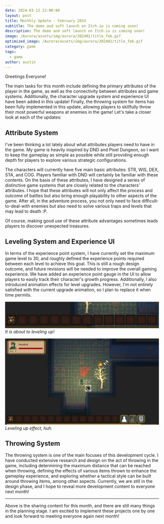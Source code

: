```yaml
---
date: 2024-03-12 22:00:00
layout: post
title: Monthly Update - February 2024
subtitle: The demo and soft launch on Itch.io is coming soon!
description: The demo and soft launch on Itch.io is coming soon!
image: /Aurora/assets/img/aurora/202402/title_feb.gif
optimized_image: /Aurora/assets/img/aurora/202402/title_feb.gif
category: game
tags:
  - game
author: austin
---
```


Greetings Everyone! 

The main tasks for this month include defining the primary attributes of the player in the game, as well as the connectivity between attributes and game systems. Additionally, the character upgrade system and experience UI have been added in this update! Finally, the throwing system for items has been fully implemented in this update, allowing players to skillfully throw their most powerful weapons at enemies in the game! Let's take a closer look at each of the updates:

## Attribute System

I've been thinking a lot lately about what attributes players need to have in the game. My game is heavily inspired by DND and Pixel Dungeon, so I want to keep the gameplay as simple as possible while still providing enough depth for players to explore various strategic configurations.

The characters will currently have five main basic attributes: STR, WIS, DEX, STA, and COG. Players familiar with DND will certainly be familiar with these contents. On the basis of these attributes, I have designed a series of distinctive game systems that are closely related to the characters' attributes. I hope that these attributes will not only affect the process and outcome of battles but also bring enough playability to other aspects of the game. After all, in the adventure process, you not only need to face difficult-to-deal-with enemies but also need to solve various traps and levels that may lead to death :P.

Of course, making good use of these attribute advantages sometimes leads players to discover unexpected treasures.

## Leveling System and Experience UI

In terms of the experience point system, I have currently set the maximum game level to 30, and roughly defined the experience points required between each level to achieve this goal. This is still a rough design outcome, and future revisions will be needed to improve the overall gaming experience. We have added an experience point gauge in the UI to allow players to easily track their character's growth progress. Additionally, I also introduced animation effects for level upgrades. However, I'm not entirely satisfied with the current upgrade animation, so I plan to replace it when time permits.

![gain experience](../assets/img/aurora/202402/attain_experience.gif)
*It is about to leveling up!*

![level up effect](../assets/img/aurora/202402/level_up.gif)
*Leveling up effect, huh.*

## Throwing System

The throwing system is one of the main focuses of this development cycle. I have conducted extensive research and design on the act of throwing in the game, including determining the maximum distance that can be reached when throwing, defining the effects of various items thrown to enhance the gameplay experience, and exploring whether a tactical style can be built around throwing items, among other aspects. Currently, we are still in the design phase, and I hope to reveal more development content to everyone next month!

---

Above is the sharing content for this month, and there are still many things in the planning stage. I am excited to implement these projects one by one and look forward to meeting everyone again next month!